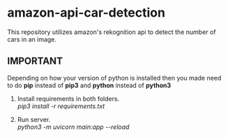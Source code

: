 # amazon-api-car-detection
This repository utilizes amazon's rekognition api to detect the number of cars in an image.

## IMPORTANT 
Depending on how your version of python is installed then you made need to do **pip** instead of **pip3** and **python** instead of **python3**

1. Install requirements in both folders.<br>
*pip3 install -r requirements.txt*

2. Run server.<br>
*python3 -m uvicorn main:app --reload*